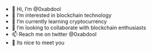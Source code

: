 - 👋 Hi, I’m @0xabdool
- 👀 I’m interested in blockchain technology
- 🌱 I’m currently learning cryptocurrency
- 💞️ I’m looking to collaborate with blockchain enthusiasts
- 📫 Reach me on  twitter @0xabdool
- 🤝 Its nice to meet you
<!---I am trying to learn coding
--->
